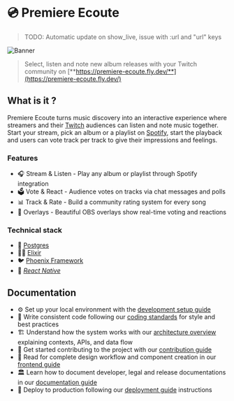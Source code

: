 # 💿 Premiere Ecoute

> TODO: Automatic update on show_live, issue with :url and "url" keys

![Banner](https://images.unsplash.com/photo-1727797216812-a0478ec92b64?ixlib=rb-4.1.0&q=85&fm=jpg&crop=center&cs=srgb&w=1200&h=300&fit=crop)

> Select, listen and note new album releases with your Twitch community on [**https://premiere-ecoute.fly.dev/**](https://premiere-ecoute.fly.dev/)

## What is it ?

Premiere Ecoute turns music discovery into an interactive experience where streamers and their [Twitch](https://www.twitch.tv) audiences can listen and note music together. Start your stream, pick an album or a playlist on [Spotify](https://open.spotify.com/), start the playback and users can vote track per track to give their impressions and feelings.

### Features

- 🎧 Stream & Listen - Play any album or playlist through Spotify integration
- 🗳️ Vote & React - Audience votes on tracks via chat messages and polls
- 📊 Track & Rate - Build a community rating system for every song
- 🎨 Overlays - Beautiful OBS overlays show real-time voting and reactions

### Technical stack

- 🐘 [Postgres](https://www.postgresql.org/)
- 🧙‍♂️ [Elixir](https://elixir-lang.org/)
- 🐦 [Phoenix Framework](https://www.phoenixframework.org/)
- 📱 [_React Native_](https://reactnative.dev/)

## Documentation

- ⚙️ Set up your local environment with the [development setup guide](docs/guides/development.md)
- 📝 Write consistent code following our [coding standards](docs/coding_standards.md) for style and best practices
- 🏗️ Understand how the system works with our [architecture overview](docs/architecture.md) explaining contexts, APIs, and data flow
- 🤝 Get started contributing to the project with our [contribution guide](docs/guides/contributing.md)
- 🎨 Read for complete design workflow and component creation in our [frontend guide](docs/guides/frontend.md)
- 🏛️ Learn how to document developer, legal and release documentations in our [documentation guide](docs/guides/documentation.md)
- 🚀 Deploy to production following our [deployment guide](docs/guides/deployment.md) instructions